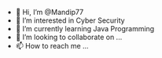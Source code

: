 - 👋 Hi, I’m @Mandip77
- 👀 I’m interested in Cyber Security
- 🌱 I’m currently learning Java Programming
- 💞️ I’m looking to collaborate on ...
- 📫 How to reach me ...

<!---
Mandip77/Mandip77 is a ✨ special ✨ repository because its `README.md` (this file) appears on your GitHub profile.
You can click the Preview link to take a look at your changes.
--->
